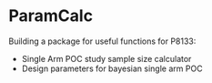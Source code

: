 # ParamCalc
Building a package for useful functions for P8133:
  - Single Arm POC study sample size calculator
  - Design parameters for bayesian single arm POC

